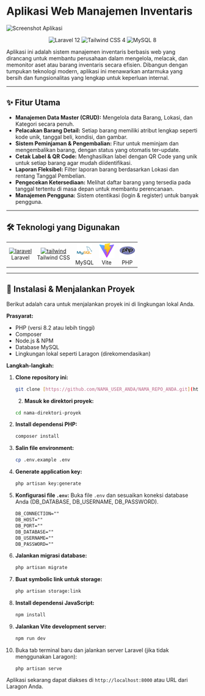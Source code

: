 # Aplikasi Web Manajemen Inventaris

![Screenshot Aplikasi](URL_SCREENSHOT_ANDA)

<p align="center">
  <img src="https://img.shields.io/badge/Laravel-12-FF2D20?style=for-the-badge&logo=laravel" alt="Laravel 12">
  <img src="https://img.shields.io/badge/Tailwind_CSS-4-38B2AC?style=for-the-badge&logo=tailwind-css" alt="Tailwind CSS 4">
  <img src="https://img.shields.io/badge/MySQL-8-4479A1?style=for-the-badge&logo=mysql" alt="MySQL 8">
</p>

Aplikasi ini adalah sistem manajemen inventaris berbasis web yang dirancang untuk membantu perusahaan dalam mengelola, melacak, dan memonitor aset atau barang inventaris secara efisien. Dibangun dengan tumpukan teknologi modern, aplikasi ini menawarkan antarmuka yang bersih dan fungsionalitas yang lengkap untuk keperluan internal.

---

## **✨ Fitur Utama**

* **Manajemen Data Master (CRUD):** Mengelola data Barang, Lokasi, dan Kategori secara penuh.
* **Pelacakan Barang Detail:** Setiap barang memiliki atribut lengkap seperti kode unik, tanggal beli, kondisi, dan gambar.
* **Sistem Peminjaman & Pengembalian:** Fitur untuk meminjam dan mengembalikan barang, dengan status yang otomatis ter-update.
* **Cetak Label & QR Code:** Menghasilkan label dengan QR Code yang unik untuk setiap barang agar mudah diidentifikasi.
* **Laporan Fleksibel:** Filter laporan barang berdasarkan Lokasi dan rentang Tanggal Pembelian.
* **Pengecekan Ketersediaan:** Melihat daftar barang yang tersedia pada tanggal tertentu di masa depan untuk membantu perencanaan.
* **Manajemen Pengguna:** Sistem otentikasi (login & register) untuk banyak pengguna.

---

## **🛠️ Teknologi yang Digunakan**

<table>
  <tr>
    <td align="center"><a href="https://laravel.com/" target="_blank"><img src="https://www.google.com/url?sa=i&url=https%3A%2F%2Fcommons.wikimedia.org%2Fwiki%2FFile%3ALaravel.svg&psig=AOvVaw3M4KBJfDAiOD6MxV2W5ESs&ust=1753631924857000&source=images&cd=vfe&opi=89978449&ved=0CBIQjRxqFwoTCKigoKjy2o4DFQAAAAAdAAAAABAE" alt="laravel" width="40" height="40"/></a><br>Laravel</td>
    <td align="center"><a href="https://tailwindcss.com/" target="_blank"><img src="https://tailwindcss.com/_next/static/media/tailwindcss-mark.d52e9897.svg" alt="tailwind" width="40" height="40"/></a><br>Tailwind CSS</td>
    <td align="center"><a href="https://www.mysql.com/" target="_blank"><img src="https://raw.githubusercontent.com/devicons/devicon/master/icons/mysql/mysql-original-wordmark.svg" alt="mysql" width="40" height="40"/></a><br>MySQL</td>
    <td align="center"><a href="https://vitejs.dev" target="_blank"><img src="https://raw.githubusercontent.com/devicons/devicon/master/icons/vitejs/vitejs-original.svg" alt="vite" width="40" height="40"/></a><br>Vite</td>
    <td align="center"><a href="https://www.php.net" target="_blank"><img src="https://raw.githubusercontent.com/devicons/devicon/master/icons/php/php-original.svg" alt="php" width="40" height="40"/></a><br>PHP</td>
  </tr>
</table>

---

## **🚀 Instalasi & Menjalankan Proyek**

Berikut adalah cara untuk menjalankan proyek ini di lingkungan lokal Anda.

**Prasyarat:**
* PHP (versi 8.2 atau lebih tinggi)
* Composer
* Node.js & NPM
* Database MySQL
* Lingkungan lokal seperti Laragon (direkomendasikan)

**Langkah-langkah:**

1.  **Clone repository ini:**
    ```bash
    git clone [https://github.com/NAMA_USER_ANDA/NAMA_REPO_ANDA.git](https://github.com/NAMA_USER_ANDA/NAMA_REPO_ANDA.git)
    ```
    2.  **Masuk ke direktori proyek:**
    ```bash
    cd nama-direktori-proyek
    ```

3.  **Install dependensi PHP:**
    ```bash
    composer install
    ```

4.  **Salin file environment:**
    ```bash
    cp .env.example .env
    ```

5.  **Generate application key:**
    ```bash
    php artisan key:generate
    ```

6.  **Konfigurasi file `.env`:**
    Buka file `.env` dan sesuaikan koneksi database Anda (DB_DATABASE, DB_USERNAME, DB_PASSWORD).
    ```env
    DB_CONNECTION=""
    DB_HOST=""
    DB_PORT=""
    DB_DATABASE=""
    DB_USERNAME=""
    DB_PASSWORD=""
    ```

7.  **Jalankan migrasi database:**
    ```bash
    php artisan migrate
    ```

8.  **Buat symbolic link untuk storage:**
    ```bash
    php artisan storage:link
    ```

9.  **Install dependensi JavaScript:**
    ```bash
    npm install
    ```

10. **Jalankan Vite development server:**
    ```bash
    npm run dev
    ```

11. Buka tab terminal baru dan jalankan server Laravel (jika tidak menggunakan Laragon):
    ```bash
    php artisan serve
    ```

Aplikasi sekarang dapat diakses di `http://localhost:8000` atau URL dari Laragon Anda.
